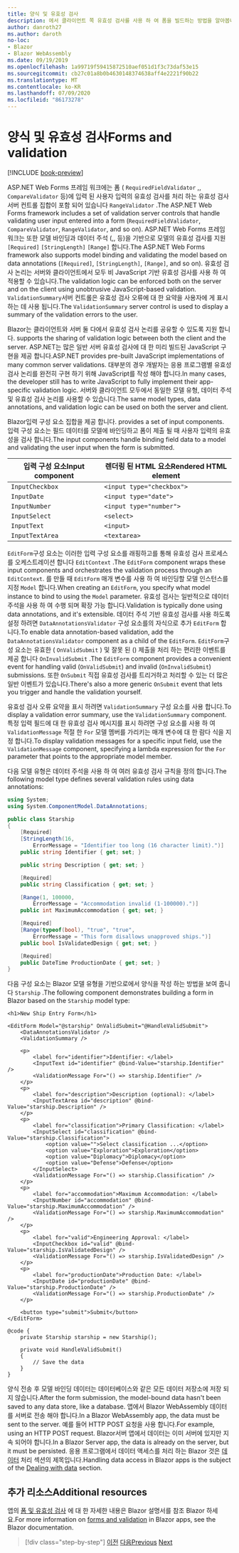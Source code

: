 ```yaml
---
title: 양식 및 유효성 검사
description: 에서 클라이언트 쪽 유효성 검사를 사용 하 여 폼을 빌드하는 방법을 알아봅니다 Blazor .
author: danroth27
ms.author: daroth
no-loc:
- Blazor
- Blazor WebAssembly
ms.date: 09/19/2019
ms.openlocfilehash: 1a99719f59415872510aef051d1f3c73daf53e15
ms.sourcegitcommit: cb27c01a8b0b4630148374638aff4e2221f90b22
ms.translationtype: MT
ms.contentlocale: ko-KR
ms.lasthandoff: 07/09/2020
ms.locfileid: "86173278"
---
```

# <a name="forms-and-validation"></a><span data-ttu-id="76a63-103">양식 및 유효성 검사</span><span class="sxs-lookup"><span data-stu-id="76a63-103">Forms and validation</span></span>

[!INCLUDE [book-preview](../../../includes/book-preview.md)]

<span data-ttu-id="76a63-104">ASP.NET Web Forms 프레임 워크에는 폼 ( `RequiredFieldValidator` ,, `CompareValidator` 등)에 입력 된 사용자 입력의 유효성 검사를 처리 하는 유효성 검사 서버 컨트롤 집합이 포함 되어 있습니다 `RangeValidator` .</span><span class="sxs-lookup"><span data-stu-id="76a63-104">The ASP.NET Web Forms framework includes a set of validation server controls that handle validating user input entered into a form (`RequiredFieldValidator`, `CompareValidator`, `RangeValidator`, and so on).</span></span> <span data-ttu-id="76a63-105">ASP.NET Web Forms 프레임 워크는 또한 모델 바인딩과 데이터 주석 (,, 등)을 기반으로 모델의 유효성 검사를 지원 `[Required]` `[StringLength]` `[Range]` 합니다.</span><span class="sxs-lookup"><span data-stu-id="76a63-105">The ASP.NET Web Forms framework also supports model binding and validating the model based on data annotations (`[Required]`, `[StringLength]`, `[Range]`, and so on).</span></span> <span data-ttu-id="76a63-106">유효성 검사 논리는 서버와 클라이언트에서 모두 비 JavaScript 기반 유효성 검사를 사용 하 여 적용할 수 있습니다.</span><span class="sxs-lookup"><span data-stu-id="76a63-106">The validation logic can be enforced both on the server and on the client using unobtrusive JavaScript-based validation.</span></span> <span data-ttu-id="76a63-107">`ValidationSummary`서버 컨트롤은 유효성 검사 오류에 대 한 요약을 사용자에 게 표시 하는 데 사용 됩니다.</span><span class="sxs-lookup"><span data-stu-id="76a63-107">The `ValidationSummary` server control is used to display a summary of the validation errors to the user.</span></span>

Blazor<span data-ttu-id="76a63-108">는 클라이언트와 서버 둘 다에서 유효성 검사 논리를 공유할 수 있도록 지원 합니다.</span><span class="sxs-lookup"><span data-stu-id="76a63-108"> supports the sharing of validation logic between both the client and the server.</span></span> <span data-ttu-id="76a63-109">ASP.NET는 많은 일반 서버 유효성 검사에 대 한 미리 빌드된 JavaScript 구현을 제공 합니다.</span><span class="sxs-lookup"><span data-stu-id="76a63-109">ASP.NET provides pre-built JavaScript implementations of many common server validations.</span></span> <span data-ttu-id="76a63-110">대부분의 경우 개발자는 응용 프로그램별 유효성 검사 논리를 완전히 구현 하기 위해 JavaScript를 작성 해야 합니다.</span><span class="sxs-lookup"><span data-stu-id="76a63-110">In many cases, the developer still has to write JavaScript to fully implement their app-specific validation logic.</span></span> <span data-ttu-id="76a63-111">서버와 클라이언트 모두에서 동일한 모델 유형, 데이터 주석 및 유효성 검사 논리를 사용할 수 있습니다.</span><span class="sxs-lookup"><span data-stu-id="76a63-111">The same model types, data annotations, and validation logic can be used on both the server and client.</span></span>

Blazor<span data-ttu-id="76a63-112">입력 구성 요소 집합을 제공 합니다.</span><span class="sxs-lookup"><span data-stu-id="76a63-112"> provides a set of input components.</span></span> <span data-ttu-id="76a63-113">입력 구성 요소는 필드 데이터를 모델에 바인딩하고 폼이 제출 될 때 사용자 입력의 유효성을 검사 합니다.</span><span class="sxs-lookup"><span data-stu-id="76a63-113">The input components handle binding field data to a model and validating the user input when the form is submitted.</span></span>

|<span data-ttu-id="76a63-114">입력 구성 요소</span><span class="sxs-lookup"><span data-stu-id="76a63-114">Input component</span></span>|<span data-ttu-id="76a63-115">렌더링 된 HTML 요소</span><span class="sxs-lookup"><span data-stu-id="76a63-115">Rendered HTML element</span></span>    |
|---------------|-------------------------|
|`InputCheckbox`|`<input type="checkbox">`|
|`InputDate`    |`<input type="date">`    |
|`InputNumber`  |`<input type="number">`  |
|`InputSelect`  |`<select>`               |
|`InputText`    |`<input>`                |
|`InputTextArea`|`<textarea>`             |

<span data-ttu-id="76a63-116">`EditForm`구성 요소는 이러한 입력 구성 요소를 래핑하고를 통해 유효성 검사 프로세스를 오케스트레이션 합니다 `EditContext` .</span><span class="sxs-lookup"><span data-stu-id="76a63-116">The `EditForm` component wraps these input components and orchestrates the validation process through an `EditContext`.</span></span> <span data-ttu-id="76a63-117">를 만들 때 `EditForm` 매개 변수를 사용 하 여 바인딩할 모델 인스턴스를 지정 `Model` 합니다.</span><span class="sxs-lookup"><span data-stu-id="76a63-117">When creating an `EditForm`, you specify what model instance to bind to using the `Model` parameter.</span></span> <span data-ttu-id="76a63-118">유효성 검사는 일반적으로 데이터 주석을 사용 하 여 수행 되며 확장 가능 합니다.</span><span class="sxs-lookup"><span data-stu-id="76a63-118">Validation is typically done using data annotations, and it's extensible.</span></span> <span data-ttu-id="76a63-119">데이터 주석 기반 유효성 검사를 사용 하도록 설정 하려면 `DataAnnotationsValidator` 구성 요소를의 자식으로 추가 `EditForm` 합니다.</span><span class="sxs-lookup"><span data-stu-id="76a63-119">To enable data annotation-based validation, add the `DataAnnotationsValidator` component as a child of the `EditForm`.</span></span> <span data-ttu-id="76a63-120">`EditForm`구성 요소는 유효한 ( `OnValidSubmit` ) 및 잘못 된 () 제출을 처리 하는 편리한 이벤트를 제공 합니다 `OnInvalidSubmit` .</span><span class="sxs-lookup"><span data-stu-id="76a63-120">The `EditForm` component provides a convenient event for handling valid (`OnValidSubmit`) and invalid (`OnInvalidSubmit`) submissions.</span></span> <span data-ttu-id="76a63-121">또한 `OnSubmit` 직접 유효성 검사를 트리거하고 처리할 수 있는 더 많은 일반 이벤트가 있습니다.</span><span class="sxs-lookup"><span data-stu-id="76a63-121">There's also a more generic `OnSubmit` event that lets you trigger and handle the validation yourself.</span></span>

<span data-ttu-id="76a63-122">유효성 검사 오류 요약을 표시 하려면 `ValidationSummary` 구성 요소를 사용 합니다.</span><span class="sxs-lookup"><span data-stu-id="76a63-122">To display a validation error summary, use the `ValidationSummary` component.</span></span> <span data-ttu-id="76a63-123">특정 입력 필드에 대 한 유효성 검사 메시지를 표시 하려면 구성 요소를 사용 하 여 `ValidationMessage` 적절 한 `For` 모델 멤버를 가리키는 매개 변수에 대 한 람다 식을 지정 합니다.</span><span class="sxs-lookup"><span data-stu-id="76a63-123">To display validation messages for a specific input field, use the `ValidationMessage` component, specifying a lambda expression for the `For` parameter that points to the appropriate model member.</span></span>

<span data-ttu-id="76a63-124">다음 모델 유형은 데이터 주석을 사용 하 여 여러 유효성 검사 규칙을 정의 합니다.</span><span class="sxs-lookup"><span data-stu-id="76a63-124">The following model type defines several validation rules using data annotations:</span></span>

```csharp
using System;
using System.ComponentModel.DataAnnotations;

public class Starship
{
    [Required]
    [StringLength(16,
        ErrorMessage = "Identifier too long (16 character limit).")]
    public string Identifier { get; set; }

    public string Description { get; set; }

    [Required]
    public string Classification { get; set; }

    [Range(1, 100000,
        ErrorMessage = "Accommodation invalid (1-100000).")]
    public int MaximumAccommodation { get; set; }

    [Required]
    [Range(typeof(bool), "true", "true",
        ErrorMessage = "This form disallows unapproved ships.")]
    public bool IsValidatedDesign { get; set; }

    [Required]
    public DateTime ProductionDate { get; set; }
}
```

<span data-ttu-id="76a63-125">다음 구성 요소는 Blazor 모델 유형을 기반으로에서 양식을 작성 하는 방법을 보여 줍니다 `Starship` .</span><span class="sxs-lookup"><span data-stu-id="76a63-125">The following component demonstrates building a form in Blazor based on the `Starship` model type:</span></span>

```razor
<h1>New Ship Entry Form</h1>

<EditForm Model="@starship" OnValidSubmit="@HandleValidSubmit">
    <DataAnnotationsValidator />
    <ValidationSummary />

    <p>
        <label for="identifier">Identifier: </label>
        <InputText id="identifier" @bind-Value="starship.Identifier" />
        <ValidationMessage For="() => starship.Identifier" />
    </p>
    <p>
        <label for="description">Description (optional): </label>
        <InputTextArea id="description" @bind-Value="starship.Description" />
    </p>
    <p>
        <label for="classification">Primary Classification: </label>
        <InputSelect id="classification" @bind-Value="starship.Classification">
            <option value="">Select classification ...</option>
            <option value="Exploration">Exploration</option>
            <option value="Diplomacy">Diplomacy</option>
            <option value="Defense">Defense</option>
        </InputSelect>
        <ValidationMessage For="() => starship.Classification" />
    </p>
    <p>
        <label for="accommodation">Maximum Accommodation: </label>
        <InputNumber id="accommodation" @bind-Value="starship.MaximumAccommodation" />
        <ValidationMessage For="() => starship.MaximumAccommodation" />
    </p>
    <p>
        <label for="valid">Engineering Approval: </label>
        <InputCheckbox id="valid" @bind-Value="starship.IsValidatedDesign" />
        <ValidationMessage For="() => starship.IsValidatedDesign" />
    </p>
    <p>
        <label for="productionDate">Production Date: </label>
        <InputDate id="productionDate" @bind-Value="starship.ProductionDate" />
        <ValidationMessage For="() => starship.ProductionDate" />
    </p>

    <button type="submit">Submit</button>
</EditForm>

@code {
    private Starship starship = new Starship();

    private void HandleValidSubmit()
    {
        // Save the data
    }
}
```

<span data-ttu-id="76a63-126">양식 전송 후 모델 바인딩 데이터는 데이터베이스와 같은 모든 데이터 저장소에 저장 되지 않습니다.</span><span class="sxs-lookup"><span data-stu-id="76a63-126">After the form submission, the model-bound data hasn't been saved to any data store, like a database.</span></span> <span data-ttu-id="76a63-127">앱에서 Blazor WebAssembly 데이터를 서버로 전송 해야 합니다.</span><span class="sxs-lookup"><span data-stu-id="76a63-127">In a Blazor WebAssembly app, the data must be sent to the server.</span></span> <span data-ttu-id="76a63-128">예를 들어 HTTP POST 요청을 사용 합니다.</span><span class="sxs-lookup"><span data-stu-id="76a63-128">For example, using an HTTP POST request.</span></span> <span data-ttu-id="76a63-129">Blazor서버 앱에서 데이터는 이미 서버에 있지만 지속 되어야 합니다.</span><span class="sxs-lookup"><span data-stu-id="76a63-129">In a Blazor Server app, the data is already on the server, but it must be persisted.</span></span> <span data-ttu-id="76a63-130">응용 프로그램에서 데이터 액세스를 처리 하는 Blazor 것은 [데이터](data.md) 처리 섹션의 제목입니다.</span><span class="sxs-lookup"><span data-stu-id="76a63-130">Handling data access in Blazor apps is the subject of the [Dealing with data](data.md) section.</span></span>

## <a name="additional-resources"></a><span data-ttu-id="76a63-131">추가 리소스</span><span class="sxs-lookup"><span data-stu-id="76a63-131">Additional resources</span></span>

<span data-ttu-id="76a63-132">앱의 [폼 및 유효성 검사](/aspnet/core/blazor/forms-validation) 에 대 한 자세한 내용은 Blazor 설명서를 참조 Blazor 하세요.</span><span class="sxs-lookup"><span data-stu-id="76a63-132">For more information on [forms and validation](/aspnet/core/blazor/forms-validation) in Blazor apps, see the Blazor documentation.</span></span>

>[!div class="step-by-step"]
><span data-ttu-id="76a63-133">[이전](state-management.md)
>[다음](data.md)</span><span class="sxs-lookup"><span data-stu-id="76a63-133">[Previous](state-management.md)
[Next](data.md)</span></span>
